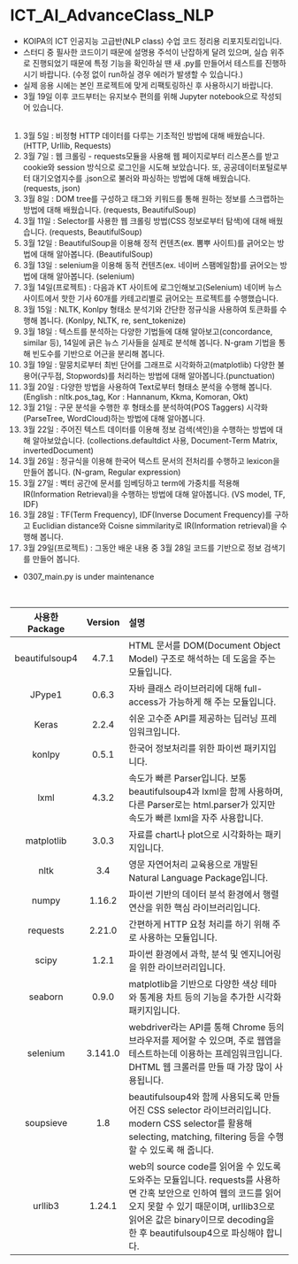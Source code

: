 # ICT_AI_AdvanceClass_NLP
* KOIPA의 ICT 인공지능 고급반(NLP class) 수업 코드 정리용 리포지토리입니다.<br>
* 스터디 중 필사한 코드이기 때문에 설명용 주석이 난잡하게 달려 있으며, 실습 위주로 진행되었기 때문에 특정 기능을 확인하실 땐 새 .py를 만들어서 테스트를 진행하시기 바랍니다. (수정 없이 run하실 경우 에러가 발생할 수 있습니다.) <br>
* 실제 응용 시에는 본인 프로젝트에 맞게 리팩토링하신 후 사용하시기 바랍니다.<br>
* 3월 19일 이후 코드부터는 유지보수 편의를 위해 Jupyter notebook으로 작성되어 있습니다.<br><br>

1. 3월 5일 : 비정형 HTTP 데이터를 다루는 기초적인 방법에 대해 배웠습니다. (HTTP, Urllib, Requests)
2. 3월 7일 : 웹 크롤링 - requests모듈을 사용해 웹 페이지로부터 리스폰스를 받고 cookie와 session 방식으로 로그인을 시도해 보았습니다. 또, 공공데이터포털로부터 대기오염지수를 .json으로 불러와 파싱하는 방법에 대해 배웠습니다. (requests, json)
3. 3월 8일 : DOM tree를 구성하고 태그와 키워드를 통해 원하는 정보를 스크랩하는 방법에 대해 배웠습니다. (requests, BeautifulSoup)
4. 3월 11일 : Selector를 사용한 웹 크롤링 방법(CSS 정보로부터 탐색)에 대해 배웠습니다. (requests, BeautifulSoup)
5. 3월 12일 : BeautifulSoup을 이용해 정적 컨텐츠(ex. 뽐뿌 사이트)를 긁어오는 방법에 대해 알아봅니다. (BeautifulSoup)
6. 3월 13일 : selenium을 이용해 동적 컨텐츠(ex. 네이버 스팸메일함)를 긁어오는 방법에 대해 알아봅니다. (selenium)
7. 3월 14일(프로젝트) : 다음과 KT 사이트에 로그인해보고(Selenium) 네이버 뉴스 사이트에서 핫한 기사 60개를 카테고리별로 긁어오는 프로젝트를 수행했습니다. 
8. 3월 15일 : NLTK, Konlpy 형태소 분석기와 간단한 정규식을 사용하여 토큰화를 수행해 봅니다. (Konlpy, NLTK, re, sent_tokenize)
9. 3월 18일 : 텍스트를 분석하는 다양한 기법들에 대해 알아보고(concordance, similar 등), 14일에 긁은 뉴스 기사들을 실제로 분석해 봅니다. N-gram 기법을 통해 빈도수를 기반으로 어근을 분리해 봅니다. 
10. 3월 19일 : 말뭉치로부터 최빈 단어를 그래프로 시각화하고(matplotlib) 다양한 불용어(구두점, Stopwords)를 처리하는 방법에 대해 알아봅니다.(punctuation)
11. 3월 20일 : 다양한 방법을 사용하여 Text로부터 형태소 분석을 수행해 봅니다. (English : nltk.pos_tag, Kor : Hannanum, Kkma, Komoran, Okt)
12. 3월 21일 : 구문 분석을 수행한 후 형태소를 분석하여(POS Taggers) 시각화(ParseTree, WordCloud)하는 방법에 대해 알아봅니다. 
13. 3월 22일 : 주어진 텍스트 데이터를 이용해 정보 검색(색인)을 수행하는 방법에 대해 알아보았습니다. (collections.defaultdict 사용, Document-Term Matrix, invertedDocument)
14. 3월 26일 : 정규식을 이용해 한국어 텍스트 문서의 전처리를 수행하고 lexicon을 만들어 봅니다. (N-gram, Regular expression)
15. 3월 27일 : 벡터 공간에 문서를 임베딩하고 term에 가중치를 적용해 IR(Information Retrieval)을 수행하는 방법에 대해 알아봅니다. (VS model, TF, IDF)
16. 3월 28일 : TF(Term Frequency), IDF(Inverse Document Frequency)를 구하고 Euclidian distance와 Coisne simmilarity로 IR(Information retrieval)을 수행해 봅니다.
17. 3월 29일(프로젝트) : 그동안 배운 내용 중 3월 28일 코드를 기반으로 정보 검색기를 만들어 봅니다. 
* 0307_main.py is under maintenance
<br>

| 사용한 Package | Version | 설명 |
|:-------:|:-------:|:-------|
|   beautifulsoup4    |   4.7.1    |HTML 문서를 DOM(Document Object Model) 구조로 해석하는 데 도움을 주는 모듈입니다. |
|   JPype1    |   0.6.3    |자바 클래스 라이브러리에 대해 full-access가 가능하게 해 주는 모듈입니다.|
|   Keras    |   2.2.4   |쉬운 고수준 API를 제공하는 딥러닝 프레임워크입니다. |
|   konlpy      |   0.5.1   |한국어 정보처리를 위한 파이썬 패키지입니다. |
|   lxml    |   4.3.2    |속도가 빠른 Parser입니다. 보통 beautifulsoup4과 lxml을 함께 사용하며, 다른 Parser로는 html.parser가 있지만 속도가 빠른 lxml을 자주 사용합니다.|
|   matplotlib    |   3.0.3    |자료를 chart나 plot으로 시각화하는 패키지입니다.|
|   nltk      |   3.4    |영문 자연어처리 교육용으로 개발된 Natural Language Package입니다.|
|   numpy      |   1.16.2    |파이썬 기반의 데이터 분석 환경에서 행렬 연산을 위한 핵심 라이브러리입니다.|
|   requests    |  2.21.0    |간편하게 HTTP 요청 처리를 하기 위해 주로 사용하는 모듈입니다.|
|   scipy     |   1.2.1   |파이썬 환경에서 과학, 분석 및 엔지니어링을 위한 라이브러리입니다.|
|   seaborn     |   0.9.0   |matplotlib을 기반으로 다양한 색상 테마와 통계용 차트 등의 기능을 추가한 시각화 패키지입니다.|
|   selenium     |   3.141.0   |webdriver라는 API를 통해 Chrome 등의 브라우저를 제어할 수 있으며, 주로 웹앱을 테스트하는데 이용하는 프레임워크입니다. DHTML 웹 크롤러를 만들 때 가장 많이 사용됩니다.|
|   soupsieve     |   1.8   |beautifulsoup4와 함께 사용되도록 만들어진 CSS selector 라이브러리입니다. modern CSS selector를 활용해 selecting, matching, filtering 등을 수행할 수 있도록 해 줍니다.|
|   urllib3      |   1.24.1   |web의 source code를 읽어올 수 있도록 도와주는 모듈입니다. requests를 사용하면 간혹 보안으로 인하여 웹의 코드를 읽어오지 못할 수 있기 때문이며, urllib3으로 읽어온 값은 binary이므로 decoding을 한 후 beautifulsoup4으로 파싱해야 합니다.|
